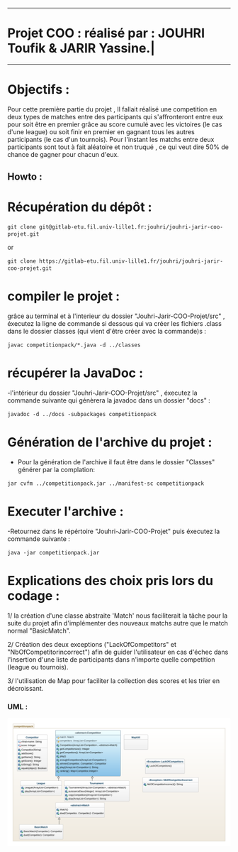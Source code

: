 ------------------------------------------------------------
# Projet COO : réalisé par : JOUHRI Toufik & JARIR Yassine.|
------------------------------------------------------------

# Objectifs :

Pour cette première partie du projet , Il fallait réalisé une competition en deux types de matches entre des participants qui s'affronteront entre eux pour soit être en premier grâce au score cumulé avec les victoires (le cas d'une league) ou soit finir en premier en gagnant tous les autres participants (le cas d'un tournois). Pour l'instant les matchs entre deux participants sont tout à fait aléatoire et non truqué , ce qui veut dire 50% de chance de gagner pour chacun d'eux.


## Howto :
# Récupération du dépôt :
```
git clone git@gitlab-etu.fil.univ-lille1.fr:jouhri/jouhri-jarir-coo-projet.git
```
or 
```
git clone https://gitlab-etu.fil.univ-lille1.fr/jouhri/jouhri-jarir-coo-projet.git
```

# compiler le projet :

grâce au terminal et à l'interieur du dossier "Jouhri-Jarir-COO-Projet/src" , éxecutez la ligne de commande si dessous qui va créer les fichiers .class dans le dossier classes  (qui vient d'être créer avec la commande)s :
```
javac competitionpack/*.java -d ../classes
```

# récupérer la JavaDoc :

-l'intérieur du dossier "Jouhri-Jarir-COO-Projet/src" , éxecutez la commande suivante qui génèrera la javadoc dans un dossier "docs"  :

```
javadoc -d ../docs -subpackages competitionpack

```
# Génération de l'archive du projet :

- Pour la génération de l'archive il faut être dans le dossier "Classes" générer par la complation:

```
jar cvfm ../competitionpack.jar ../manifest-sc competitionpack
```

# Executer l'archive :

-Retournez dans le répértoire "Jouhri-Jarir-COO-Projet" puis éxecutez la commande suivante :

```
java -jar competitionpack.jar
```

# Explications des choix pris lors du codage :
1/ la création d'une classe abstraite 'Match' nous faciliterait la tâche pour la suite du projet afin d'implémenter des nouveaux matchs autre que le match normal "BasicMatch".

2/ Création des deux exceptions ("LackOfCompetitors" et "NbOfCompetitorincorrect") afin de guider l'utilisateur en cas d'échec dans l'insertion d'une liste de participants dans n'importe quelle competition (league ou tournois).

3/ l'utilisation de Map pour faciliter la collection des scores et les trier en décroissant.

### UML :

![socketUDP](UMLclasse.png)

